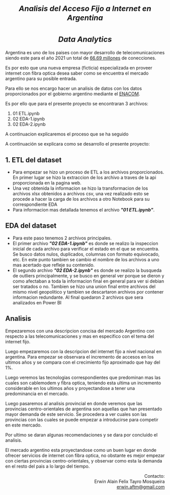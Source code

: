   
  

# <center><small>***Analisis del Acceso Fijo a Internet en Argentina***</small></center>  

# <center><small>***Data Analytics***</small></center>  

Argentina es uno de los paises con mayor desarrollo de telecomunicaciones siendo este para el año 2021 un total de [66.69 millones](https://www.datosmundial.com/america/argentina/telecomunicacion.php) de conecciones.

Es por esto que una nueva empresa (ficticia) especializada en proveer internet con fibra optica desea saber como se encuentra el mercado argentino para su posible entrada.

Para ello se nos encargo hacer un analisis de datos con los datos proporcionados por el gobierno argentino mediante el [ENACOM](https://datosabiertos.enacom.gob.ar/dashboards/20000/acceso-a-internet/).

Es por ello  que para el presente proyecto se encontraran 3 archivos:
1. 01 ETL.ipynb
2. 02 EDA-1.ipynb
3. 02 EDA-2.ipynb

A continuacion explicaremos el proceso que se ha seguido

A continuación se explicara como se desarrollo el presente proyecto:

## 1. ETL del dataset

- Para empezar se hizo un proceso de ETL a los archivos proporcionados. En primer lugar se hizo la extraccion de los archivo a traves de la api proporcionada en la pagina web. 
- Una vez obtenida la informacion se hizo la transformacion de los archivos xlsx obtenidos a archivos csv, una vez realizado esto se procede a hacer la carga de los archivos a otro Notebook para su correspondiente EDA
- Para informacion mas detallada tenemos el archivo ***"01 ETL.ipynb"***.

## EDA del dataset   

- Para este paso tenemos 2 archivos principales.
- El primer archivo ***"02 EDA-1.ipynb"*** es donde se realizo la inspeccion inicial de cada archivo para verificar el estado en el que se encuentra. Se busco datos nulos, duplicados, columnas con formato equivocado, etc. En este punto tambien se cambio el nombre de los archivos a uno mas acertado que refleje su contenido.
- El segundo archivo ***"02 EDA-2.ipynb"*** es donde se realizo la busqueda de outliers principalmente, y se busco en general ver porque se dieron y como afectaban a toda la informacion final en general para ver si debian ser tratados o no. Tambien se hizo una union final entre archivos del mismo nivel geopolitico y tambien se descartaron archivos por contener informacion redundante. Al final quedaron 2 archivos que sera analizados en Power BI

## Analisis  

Empezaremos con una descripcion concisa del mercado Argentino con respecto a las telecomunicaciones y mas en especifico con el tema del internet fijo.

Luego empezaremos con la descripcion del internet fijo a nivel nacional en argentina. Para empezar se observara el incremento de accesos en los ultimos años y se compara con el crecimiento fijo aproximado que hay del 1%.

Luego veremos las tecnologias correspondientes que predominan mas las cuales son cablemodem y fibra optica, teniendo esta ultima un incremento considerable en los ultimos años y proyectandose a tener una predominancia en el mercado.

Luego pasaremos al analisis provincial en donde veremos que las provincias centro-orientales de argentina son aquellas que han presentado mayor demanda de este servicio. Se procedera a ver cuales son las provincias con las cuales se puede empezar a introducirse para competir en este mercado.

Por ultimo se daran algunas recomendaciones y se dara por concluido el analisis. 

El mercado argentino esta proyectandose como un buen lugar en donde ofrecer servicios de internet con fibra optica, no obstante es mejor empezar con ciertas provincias centro-orientales, y observar como esta la demanda en el resto del pais a lo largo del tiempo.


<div style="text-align: right;">
  
Contacto:  
Erwin Alain Felix Tayro Mosqueira  
erwin.aftm@gmail.com
</div>
